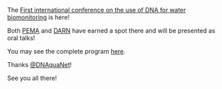 <!-- ---
title:PEMA@Microbiome Data Analyses Workshop - Online
author: Haris Z
layout: post
--- -->

The [First international conference on the use of DNA for water biomonitoring](https://symposium.inrae.fr/dnaqua-conference-evian2021/) is here! 

Both [PEMA](http://pema.hcmr.gr/) and [DARN](https://github.com/hariszaf/darn) have earned a spot there and will be presented as oral talks! 

You may see the complete program [here](https://symposium.inrae.fr/dnaqua-conference-evian2021/Schedule).

Thanks [@DNAquaNet](https://twitter.com/DNAquaNet)! 

See you all there! 
